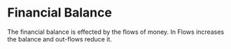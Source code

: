 # Financial Balance
The financial balance is effected by the flows of money. In Flows increases the balance and out-flows reduce it. 